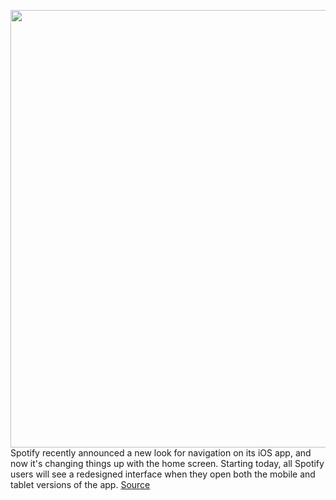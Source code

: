 <img src='https://cdn.vox-cdn.com/thumbor/lQeb0y3nM4Ftz4FJT9qduq-qCEo=/0x0:2365x1576/1200x800/filters:focal(994x599:1372x977)/cdn.vox-cdn.com/uploads/chorus_image/image/66467820/Screen_Shot_2020_03_09_at_9.11.45_AM.0.png' width='700px' /><br/>
Spotify recently announced a new look for navigation on its iOS app, and now it's changing things up with the home screen. Starting today, all Spotify users will see a redesigned interface when they open both the mobile and tablet versions of the app.
<a href='https://www.theverge.com/2020/3/9/21171474/spotify-homepage-redesign-ios-app-mobile-tablet'> Source <a/>